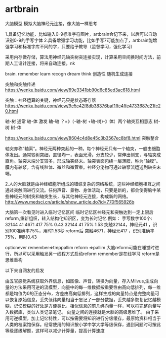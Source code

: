# artbrain
大脑模型
模拟大脑神经元连接，像大脑一样思考

1.具备记忆功能，比如输入0-9标准字符图片，artbrain会记下来，以后可以自动识别0-9的手写字体
2.具备增强学习功能，比如手写7可能加点了，artbrain能增强学习和标准字库不同的字，只要给予教导（监督学习，强化学习）

采用内存做存储，算法用神经元轴突树突连接实现，计算采用空间换时间方法，前期人工设计连接，将来自动连接。nk


brain.
   remember
   learn
   recogn
   dream
   think
   创造性
   随机生成连接
   
突触和突触传递
https://wenku.baidu.com/view/69e3341bb90d6c85ed3ac618.html

突触：神经运算的关键，神经元只是状态寄存器
https://wenku.baidu.com/view/9e5c42f8db38376baf1ffc4ffe4733687e21fc20.html

轴-树  通常
轴-体  激发
轴-轴  ？=》（-轴-树 +轴-树)-》体）两个轴突互相意志
树-树
树-体

https://wenku.baidu.com/view/8604c4d8e45c3b3567ec8bf8.html
突触整合

轴突亦称“轴索”。神经元两种突起的一种。每个神经元只有一个轴突，一般由细胞体发出。通常较树突细，直径均一，表面光滑，分支较少，常伸出侧支，与轴突成直角。轴突末端分支较多，形成轴突终末。轴突表面包绕一层薄膜，称为“轴膜”。膜内有轴浆，含有线粒体、微丝和微管束。神经分泌物可通过轴浆流运送到轴突末端。

2.人的大脑就是由神经细胞所组成的错综复杂的网络系统，这些神经细胞相互之间通过突触间进行交流。任何声音、景物、身体活动，只要是新的，都会使得脑中某些神经元的树突和轴突生长，与其他神经元连接，构成新的网络。
http://www.medsci.cn/article/show_article.do?id=770f565926b


大脑第一次看见时进入临时记忆区间
临时记忆区神经元和突触达到一定上限后reform,重新组织，转入结构化知识区，变为长时记忆
例如：
手写数字100个:
  32144  41 4671 417 75% 0.43
  32144  41          75% 1.53
突触32144，神经元41 ，识别100准确率75%，用时1.53秒
reform后
突触4671，神经元417 ，识别准确率75%，用时0.43

opticnever
   remember=>tmppallim
   reform  =>pallim
大脑reform可能在睡觉时进行，所以可以采用触发另一线程方式启动reform
remember是在线学习
reform是思维重构


以下来自网友的启发

由五官感觉系统获取外界信息，如图像、声音，转换为向量，存入Milvus,生成向量的方法采用可逆的流模型，向量中的每一维数据按重要性由高向低排列，每一维都是均值为0的正态分布，方差由高向低排列，这样生成的向量特点是完整向量可以恢复原始信息，丢失低纬向量相当于忘记了一部分数据，丢失越多恢复记忆越模糊，记忆模糊的好处是方便类比，相似信息的前几纬向量一样，可以将完整向量写入数据库，类似人类记录笔记。
向量之间的连接就是大脑的高级思维了。
由于采用可逆模型，加上记忆特性，可以按需要将知识进行分级缓存，最原始资料相当于人类的档案馆保存。经常使用的知识按小学中学大学等级保存，遇到问题时可按此等级逐级解题，这样可以减少计算量，提高计算速度



